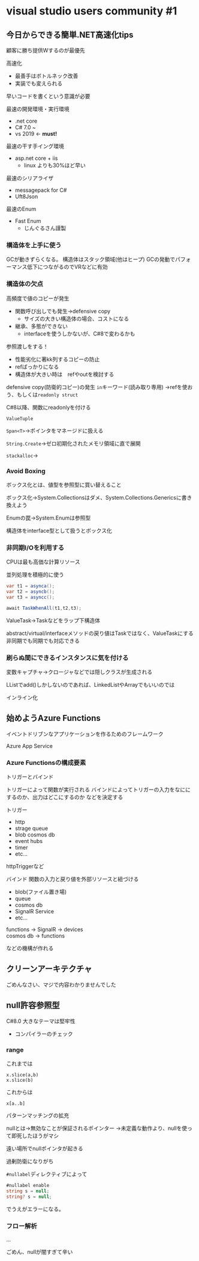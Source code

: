 # visual studio users community #1

## 今日からできる簡単.NET高速化tips

顧客に勝ち提供Wするのが最優先

高速化

- 最善手はボトルネック改善
- 実装でも変えられる

早いコードを書くという意識が必要

最速の開発環境・実行環境

- .net core
- C# 7.0 ~
- vs 2019 <- **must!**

最速の干す手イング環境

- asp.net core + iis
  - linux よりも30%ほど早い

最速のシリアライザ

- messagepack for C#
- Uft8Json

最速のEnum

- Fast Enum
  - じんぐるさん謹製

### **構造体を上手に使う**

GCが動きずらくなる。
構造体はスタック領域(他はヒープ)
GCの発動でパフォーマンス低下につながるのでVRなどに有効

### 構造体の欠点

高頻度で値のコピーが発生
- 関数呼び出しでも発生→defensive copy
  - サイズの大きい構造体の場合、コストになる
- 継承、多態ができない
  - interfaceを使うしかないが、C#8で変わるかも

参照渡しをする！

- 性能劣化に著kk列するコピーの防止
- refばっかりになる
- 構造体が大きい時は　refやoutを検討する

defensive copy(防衛的コピー)の発生
`in`キーワード(読み取り専用)
→refを使おう、もしくは`readonly struct`

C#8以降、関数にreadonlyを付ける

`ValueTuple`

`Span<T>`→ポインタをマネージドに扱える

`String.Create`→ゼロ初期化されたメモリ領域に直で展開

`stackalloc`→

### Avoid Boxing

ボックス化とは、値型を参照型に買い替えること

ボックス化→System.Collectionsはダメ、System.Collections.Genericsに書き換えよう

Enumの罠→System.Enumは参照型

構造体をinterface型として扱うとボックス化

### 非同期I/Oを利用する

CPUは最も高価な計算リソース

並列処理を積極的に使う

```csharp
var t1 = asynca();
var t2 = asyncb();
var t3 = asyncc();

await TaskWhenAll(t1,t2,t3);
```

ValueTask→Taskなどをラップ下構造体

abstract/virtual/interfaceメソッドの戻り値はTaskではなく、ValueTaskにする
非同期でも同期でも対応できる

### 刷らぬ間にできるインスタンスに気を付ける

変数キャプチャ→クロージャなどでは隠しクラスが生成される

LList<T>でadd()しかしないのであれば、LinkedListやArrayでもいいのでは

インライン化

## 始めようAzure Functions

イベントドリブンなアプリケーションを作るためのフレームワーク

Azure App Service

### Azure Functionsの構成要素

トリガーとバインド

トリガーによって関数が実行される
バインドによってトリガーの入力をなににするのか、出力はどこにするのか
などを決定する

トリガー

- http
- strage queue
- blob cosmos db
- event hubs
- timer
- etc...

httpTriggerなど

バインド
関数の入力と戻り値を外部リソースと紐づける

- blob(ファイル置き場)
- queue
- cosmos db
- SignalR Service
- etc...

functions -> SignalR -> devices  
cosmos db -> functions

などの機構が作れる

## クリーンアーキテクチャ

ごめんなさい、マジで内容わかりませんでした

## null許容参照型

C#8.0 大きなテーマは堅牢性

- コンパイラーのチェック

### range

これまでは

`x.slice(a,b)`  
`x.slice(b)`

これからは

`x[a..b]`

パターンマッチングの拡充

nullとは→無効なことが保証されるポインター
→未定義な動作より、nullを使って即死したほうがマシ

遠い場所でnullポインタが起きる

過剰防衛になりがち

`#nullabel`ディレクティブによって
```cs
#nullabel enable
string s = null;
string? s = null;
```
でうえがエラーになる。

### フロー解析

...


ごめん、nullが闇すぎて辛い